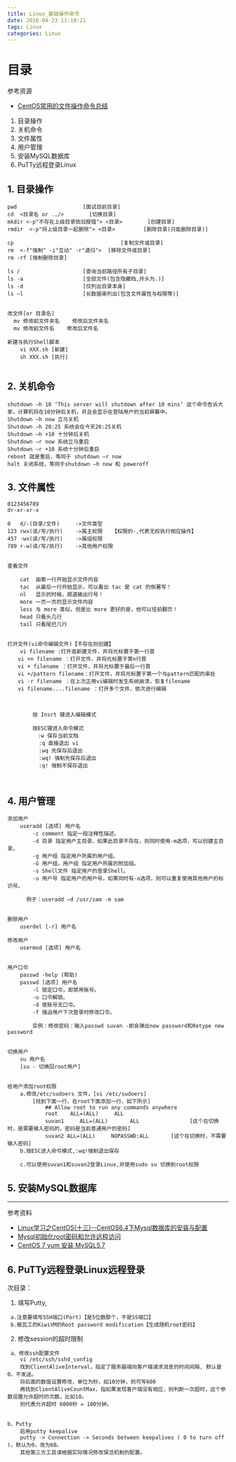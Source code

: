 ```yaml
---
title: Linux_基础操作命令
date: 2016-04-23 11:18:21
tags: Linux
categories: Linux
---
```



目录
======================

参考资源
+ [CentOS常用的文件操作命令总结](http://www.haorooms.com/post/centeros_wj_zj)


1. 目录操作
2. 关机命令
3. 文件属性
4. 用户管理
5. 安装MySQL数据库
6. PuTTy远程登录Linux


## 1. 目录操作
```
pwd 					[面试目前目录]
cd  <目录名 or ../>		[切换目录]
mkdir <-p"不存在上级目录依旧报错"> <目录>		[创建目录]
rmdir  <-p"将上级目录一起删除"> <目录>			[删除目录(只能删除目录)]

cp  								[复制文件或目录]
rm 	<-f"强制" -i"互动" -r"递归">	[移除文件或目录]
rm -rf [强制删除目录]

ls / 					[查询当前路径所有子目录]
ls -a  					[全部文件(包含隐藏档,开头为.)]
ls -d  					[仅列出目录本身]
ls –l					[长数据串列出(包含文件属性与权限等)] 


改文件[or 目录名]
  mv 修改前文件夹名    修改后文件夹名
  mv 修改前文件名    修改后文件名

新建与执行Shell脚本
	vi XXX.sh [新建]
	sh XXX.sh [执行]


```



## 2. 关机命令
```
shutdown –h 10 ‘This server will shutdown after 10 mins’ 这个命令告诉大家，计算机将在10分钟后关机，并且会显示在登陆用户的当前屏幕中。
Shutdown –h now 立马关机
Shutdown –h 20:25 系统会在今天20:25关机
Shutdown –h +10 十分钟后关机
Shutdown –r now 系统立马重启
Shutdown –r +10 系统十分钟后重启
reboot 就是重启，等同于 shutdown –r now
halt 关闭系统，等同于shutdown –h now 和 poweroff

```



## 3. 文件属性
```
0123456789
dr-xr-xr-x

0   d/-(目录/文件)	   ->文件类型
123 rwx(读/写/执行)    ->属主权限   【权限的-,代表无权执行相应操作】
457 -wx(读/写/执行)	   ->属组权限	 
789 r-w(读/写/执行)	   ->其他用户权限


查看文件
	
    cat  由第一行开始显示文件内容
    tac  从最后一行开始显示，可以看出 tac 是 cat 的倒著写！
    nl   显示的时候，顺道输出行号！
    more 一页一页的显示文件内容
    less 与 more 类似，但是比 more 更好的是，他可以往前翻页！
    head 只看头几行
    tail 只看尾巴几行


打开文件(vi命令编辑文件)【不存在则创建】
	vi filename :打开或新建文件，并将光标置于第一行首
　　vi +n filename ：打开文件，并将光标置于第n行首
　　vi + filename ：打开文件，并将光标置于最后一行首
　　vi +/pattern filename：打开文件，并将光标置于第一个与pattern匹配的串处
　　vi -r filename ：在上次正用vi编辑时发生系统崩溃，恢复filename
　　vi filename....filename ：打开多个文件，依次进行编辑



		按 Insrt 键进入编辑模式 

		按ESC键进入命令模式
	　    :w 保存当前文档 
		  :q 直接退出 vi 
		  :wq 先保存后退出
		  :wq! 强制先保存后退出 
		  :q! 强制不保存退出



```



## 4. 用户管理
```
添加用户
	useradd [选项] 用户名
	    -c comment 指定一段注释性描述。
	    -d 目录 指定用户主目录，如果此目录不存在，则同时使用-m选项，可以创建主目录。
	    -g 用户组 指定用户所属的用户组。
	    -G 用户组，用户组 指定用户所属的附加组。
	    -s Shell文件 指定用户的登录Shell。
	    -u 用户号 指定用户的用户号，如果同时有-o选项，则可以重复使用其他用户的标识号。

	  例子：useradd –d /usr/sam -m sam


删除用户
	userdel [-r] 用户名

修改用户
	usermod [选项] 用户名


用户口令
	passwd -help (帮助)
	passwd [选项] 用户名
	    -l 锁定口令，即禁用账号。
	    -u 口令解锁。
	    -d 使账号无口令。
	    -f 强迫用户下次登录时修改口令。

	    实例：修改密码：输入passwd suvan -即会弹出new password和Retype new password


切换用户 
	su 用户名
	[su - 切换回root用户]


给用户添加root权限
	a.修改/etc/sudoers 文件，[vi /etc/sudoers]
		[找到下面一行，在root下面添加一行，如下所示]
			## Allow root to run any commands anywhere
			root    ALL=(ALL)     ALL
			suvan1     ALL=(ALL)       ALL                [这个在切换时，是需要输入密码的，密码是当前普通用户的密码]
			suvan2 ALL=(ALL)     NOPASSWD:ALL       [这个在切换时，不需要输入密码]
    b.按ESC进入命令模式,:wq!强制退出保存

    c.可以使用suvan1和suvan2登录Linux,并使用sudo su 切换到root权限

```





## 5. 安装MySQL数据库
-----------------------

参考资料
+ [ Linux学习之CentOS(十三)--CentOS6.4下Mysql数据库的安装与配置](http://www.cnblogs.com/xiaoluo501395377/archive/2013/04/07/3003278.html)
+ [Mysql初始化root密码和允许远程访问](http://www.cnblogs.com/cnblogsfans/archive/2009/09/21/1570942.html)
+ [CentOS 7 yum 安装 MySQL5.7 ](https://my.oschina.net/Laily/blog/713023)
  <br>



## 6. PuTTy远程登录Linux远程登录

次目录：
1. 填写Putty,
```
 a.注意要填写SSH端口(Port)【是5位数那个，不是SS端口】
 b.搬瓦工的KiwiVM的Root password modification【生成随机root密码】

```


2. 修改session的超时限制

```
 a、修改ssh配置文件
	vi /etc/ssh/sshd_config
	找到ClientAliveInterval，指定了服务器端向客户端请求消息的时间间隔, 默认是0，不发送。
	将后面的数值设置修改，单位为秒，如10分钟，则可写600
	再找到ClientAliveCountMax，指如果发现客户端没有相应，则判断一次超时，这个参数设置允许超时的次数，比如10。
	则代表允许超时 6000秒 = 100分钟。


b、Putty
	启用putty keepalive
	putty -> Connection -> Seconds between keepalives ( 0 to turn off )，默认为0，改为60。
	其他第三方工具请根据实际情况修改保活机制的配置。

```

